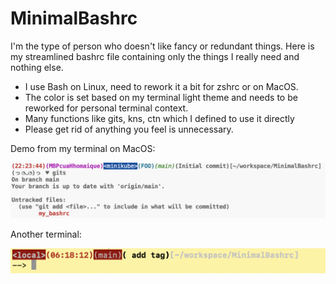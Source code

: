 # MinimalBashrc

I'm the type of person who doesn't like fancy or redundant things.
Here is my streamlined bashrc file containing only the things I really need and nothing else.
- I use Bash on Linux, need to rework it a bit for zshrc or on MacOS.
- The color is set based on my terminal light theme and needs to be reworked for personal terminal context.
- Many functions like gits, kns, ctn which I defined to use it directly
- Please get rid of anything you feel is unnecessary.

Demo from my terminal on MacOS:
<p align="center"><img src="terminal_output.png" alt="terminal output image"></p>

Another terminal:
<p align="center"><img src="terminal_output-2.png" alt="terminal output image"></p>
